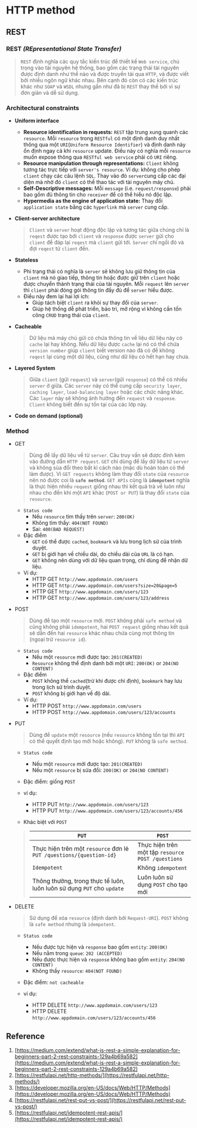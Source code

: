 # HTTP method

## REST

### REST _(REpresentational State Transfer)_

> `REST` định nghĩa các quy tắc kiến trúc để thiết kế `Web service`, chú trọng vào tài nguyên hệ thống, bao gồm các trạng thái tài nguyên được định danh như thế nào và được truyền tải qua `HTTP`, và được viết bởi nhiều ngôn ngữ khác nhau. Bên cạnh đó còn có các kiến trúc khác như `SOAP` và `WSDL` nhưng gần như đã bị `REST` thay thế bởi vì sự đơn giản và dễ sử dụng.

### Architectural constraints

- **Uniform interface**

  - **Resource identification in requests:** `REST` tập trung xung quanh các `resource`. Mỗi `resource` trong `RESTful` có một định danh duy nhất thông qua một `URI`(`Uniform Resource Identifier`) và định danh này ổn định ngay cả khi `resource` update. Điều này có nghĩa mỗi `resource` muốn expose thông qua `RESTful web service` phải có `URI` riêng.
  - **Resource manipulation through representations:** `Client` không tương tác trực tiếp với `server's resource`. Ví dụ: không cho phép `client` chạy các câu lệnh `SQL`. Thay vào đó `server`cung cấp các đại diện mà nhờ đó `client` có thể thao tác với tài nguyên máy chủ.
  - **Self-Descriptive messages:** Mỗi `message` (i.e. `request/response`) phải bao gồm đủ thông tin cho `receiver` để có thể hiểu nó độc lập.
  - **Hypermedia as the engine of application state:** Thay đổi `application state` bằng các `hyperlink` mà `server` cung cấp.

- **Client-server architecture**

  > `Client` và `server` hoạt động độc lập và tương tác giữa chúng chỉ là `reqest` được tạo bởi `client` và `response` được `server` gửi cho `client` để đáp lại `reqest` mà `client` gửi tới. `Server` chỉ ngồi đó và đợi `reqest` từ `client` đến.

- **Stateless**

  - Phi trạng thái có nghĩa là `server` sẽ không lưu giữ thông tin của `client` mà nó giao tiếp, thông tin hoặc được giữ trên `client` hoặc được chuyển thành trạng thái của tài nguyên. Mỗi `request` lên `server` thì `client` phải đóng gói thông tin đầy đủ để `server` hiểu được.
  - Điểu này đem lại hai lợi ích:
    - Giúp tách biệt `client` ra khỏi sự thay đổi của `server`.
    - Giúp hệ thống dễ phát triển, bảo trì, mở rộng vì không cần tốn công `CRUD` trạng thái của `client`.

- **Cacheable**

  > Dữ liệu mà máy chủ gửi có chứa thông tin về liệu dữ liệu này có `cache` lại hay không. Nếu dữ liệu được `cache` lại nó có thể chứa `version number` giúp `client` biết version nào đã có để không `reqest` lại cùng một dữ liệu, cũng như dữ liệu có hết hạn hay chưa.

- **Layered System**

  > Giữa `client` (gửi `request`) và `server`(gửi `response`) có thể có nhiều `server` ở giữa. Các `server` này có thể cung cấp `security layer`, `caching layer`, `load-balancing layer` hoặc các chức năng khác. Các `layer` này sẽ không ảnh hưởng đến `request` và `response`. `Client` không biết đến sự tồn tại của các lớp này.

- **Code on demand (optional)**

### Method

- GET

  > Dùng để lấy dữ liệu về từ `server`. Câu truy vấn sẽ được đính kèm vào đường dẫn `HTTP request`. `GET` chỉ dùng để lấy dữ liệu từ `server` và không sủa đổi theo bất kì cách nào (mặc dù hoàn toàn có thể làm được). Vì `GET requests` không làm thay đổi `state` của `resource` nên nó được coi là **`safe method`**. `GET APIs` cũng là **`idempotent`** nghĩa là thực hiện nhiều `request` giống nhau thì kết quả trả về luôn như nhau cho đến khi một `API` khác (`POST or PUT`) là thay đổi `state` của `resource`.

  - `Status code`
    - Nếu `resource` tìm thấy trên `server`: `200(OK)`
    - Không tìm thấy: `404(NOT FOUND)`
    - Sai: `400(BAD REQUEST)`
  - Đặc điểm
    - `GET` có thể được `cached`, `bookmark` và lưu trong lịch sử của trình duyệt.
    - `GET` bị giới hạn về chiều dài, do chiều dài của `URL` là có hạn.
    - `GET` không nên dùng với dữ liệu quan trọng, chỉ dùng để nhận dữ liệu.
  - Ví dụ:
    - HTTP GET `http://www.appdomain.com/users`
    - HTTP GET `http://www.appdomain.com/users?size=20&page=5`
    - HTTP GET `http://www.appdomain.com/users/123`
    - HTTP GET `http://www.appdomain.com/users/123/address`

- POST
  > Dùng để tạo một `resource` mới. `POST` không phải `safe method` và cũng không phải `idempotent`, hai `POST request` giống nhau kết quả sẽ dẫn đến hai `resource` khác nhau chứa cùng mọt thông tin (ngoại trừ `resource id`).

  - `Status code`
    - Nếu một `resource` mới được tạo: `201(CREATED)`
    - `Resource` không thể định danh bởi một `URI`: `200(OK)` or `204(NO CONTENT)`
  - Đặc điểm
    - `POST` không thể `cached`(trừ khi được chỉ định), `bookmark` hay lưu trong lịch sử trình duyệt.
    - `POST` không bị giới hạn về độ dài.
  - Ví dụ:
    - HTTP POST `http://www.appdomain.com/users`
    - HTTP POST `http://www.appdomain.com/users/123/accounts`

- PUT
  > Dùng để `update` một `resource` (nếu `resource` không tồn tại thì `API` có thể quyết định tạo mới hoặc không). `PUT` không là `safe method`.

  - `Status code`
    - Nếu một `resource` mới được tạo: `201(CREATED)`
    - Nếu một `resource` bị sửa đổi: `200(OK)` or `204(NO CONTENT)`

  - Đặc điểm: giống `POST`

  - ví dụ:
    - HTTP PUT `http://www.appdomain.com/users/123`
    - HTTP PUT `http://www.appdomain.com/users/123/accounts/456`

  - Khác biệt với `POST`
  
  >|`PUT`|`POST`|
  >|-|-|
  >|Thực hiện trên một `resource` đơn lẻ<br>`PUT /questions/{question-id}`|Thực hiện trên một tập `resource`<br>`POST /questions`|
  >|`Idempotent`|Không `idempotent`|
  >|Thông thường, trong thực tế luôn, luôn luôn sử dụng `PUT` cho `update`|Luôn luôn sử dụng `POST` cho tạo mới|

- DELETE
  > Sử dụng để xóa `resource` (định danh bởi `Request-URI`). `POST` không là `safe method` nhưng là `idempotent`.

  - `Status code`
    - Nếu được tực hiện và `response` bao gồm `entity`: `200(OK)`
    - Nếu nằm trong `queue`: `202 (ACCEPTED)`
    - Nếu được thực hiện và `response` không bao gồm `entity`: `204(NO CONTENT)`
    - Không thấy `resource`: `404(NOT FOUND)`

  - Đặc điểm: `not cacheable`
  - ví dụ:
    - HTTP DELETE `http://www.appdomain.com/users/123`
    - HTTP DELETE `http://www.appdomain.com/users/123/accounts/456`

## Reference
1. [https://medium.com/extend/what-is-rest-a-simple-explanation-for-beginners-part-2-rest-constraints-129a4b69a582](https://medium.com/extend/what-is-rest-a-simple-explanation-for-beginners-part-2-rest-constraints-129a4b69a582)
1. [https://restfulapi.net/http-methods/](https://restfulapi.net/http-methods/)
1. [https://developer.mozilla.org/en-US/docs/Web/HTTP/Methods](https://developer.mozilla.org/en-US/docs/Web/HTTP/Methods)
1. [https://restfulapi.net/rest-put-vs-post/](https://restfulapi.net/rest-put-vs-post/)
1. [https://restfulapi.net/idempotent-rest-apis/](https://restfulapi.net/idempotent-rest-apis/)
